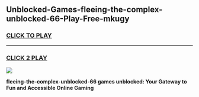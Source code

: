 
## Unblocked-Games-fleeing-the-complex-unblocked-66-Play-Free-mkugy
<h3>
<a href="https://premium76.site?title=fleeing-the-complex-unblocked-66&ref=23A">CLICK TO PLAY</a></h3>
<hr>

<h3>
<a href="https://premium76.site?title=fleeing-the-complex-unblocked-66&ref=23A">CLICK 2 PLAY</a>
  
</h3>

<a href="https://premium76.site?title=fleeing-the-complex-unblocked-66&ref=23A"><img src="https://clearcache.store/games.png"></a>


**fleeing-the-complex-unblocked-66 games unblocked: Your Gateway to Fun and Accessible Online Gaming**
